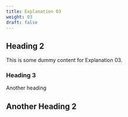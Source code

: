 ```yaml
---
title: Explanation 03
weight: 03
draft: false
---
```


## Heading 2

This is some dummy content for Explanation 03.

### Heading 3

Another heading

## Another Heading 2

